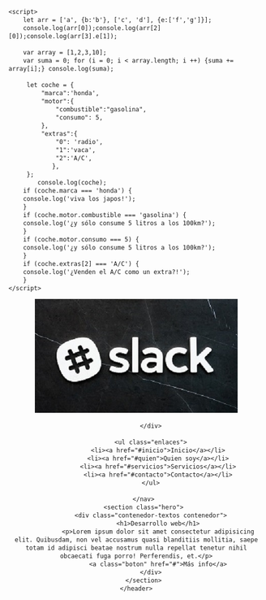 <!DOCTYPE html>
<html lang="es">
<head>
    <meta charset="UTF-8">
    <meta http-equiv="X-UA-Compatible" content="IE=edge">
    <meta name="viewport" content="width=device-width, initial-scale=1.0">
    <title>Página flexbox</title>
    <link rel="preconnect" href="https://fonts.gstatic.com">
    <link href="https://fonts.googleapis.com/css2?family=Amatic+SC:wght@700&display=swap" rel="stylesheet">
    <link href="https://fonts.googleapis.com/css2?family=Ma+Shan+Zheng&display=swap" rel="stylesheet">
    <link rel="stylesheet" href="/IFCD0210-Desarrollo-de-aplicaciones-con-tecnologia-web/css/style.css">
    <link href='http://fonts.googleapis.com/css?family=Lato&subset=latin,latin-ext' rel='stylesheet' type='text/css'>
    <script src="https://use.fontawesome.com/360db1fee7.js"></script>

    <script>
        let arr = ['a', {b:'b'}, ['c', 'd'], {e:['f','g']}];
        console.log(arr[0]);console.log(arr[2][0]);console.log(arr[3].e[1]);

        var array = [1,2,3,10];
        var suma = 0; for (i = 0; i < array.length; i ++) {suma += array[i];} console.log(suma); 

         let coche = {
             "marca":'honda', 
             "motor":{
                 "combustible":"gasolina",
                 "consumo": 5,
             }, 
             "extras":{
                 "0": 'radio',
                 "1":'vaca',
                 "2":'A/C',
                },
         };
            console.log(coche); 
        if (coche.marca === 'honda') {
        console.log('viva los japos!');
        }
        if (coche.motor.combustible === 'gasolina') {
        console.log('¿y sólo consume 5 litros a los 100km?');
        }
        if (coche.motor.consumo === 5) {
        console.log('¿y sólo consume 5 litros a los 100km?');
        }
        if (coche.extras[2] === 'A/C') {
        console.log('¿Venden el A/C como un extra?!');
        }
    </script>
</head>
<body>
    <header>
        <nav class="menu-navegacion contenedor">
            <div class="logo">
                <img src="imagenes/logo.jpg" alt="Foto de No disponible" id="logo">
            </div>
            <div class="logo_texto">
                
            </div>

            <ul class="enlaces">
                <li><a href="#inicio">Inicio</a></li>
                <li><a href="#quien">Quien soy</a></li>
                <li><a href="#servicios">Servicios</a></li>
                <li><a href="#contacto">Contacto</a></li>
            </ul>

        </nav>
        <section class="hero">
            <div class="contenedor-textos contenedor">
                <h1>Desarrollo web</h1>
                <p>Lorem ipsum dolor sit amet consectetur adipisicing elit. Quibusdam, non vel accusamus quasi blanditiis mollitia, saepe totam id adipisci beatae nostrum nulla repellat tenetur nihil obcaecati fuga porro! Perferendis, et.</p>
                <a class="boton" href="#">Más info</a>
            </div>
        </section>
    </header>
</body>
</html>